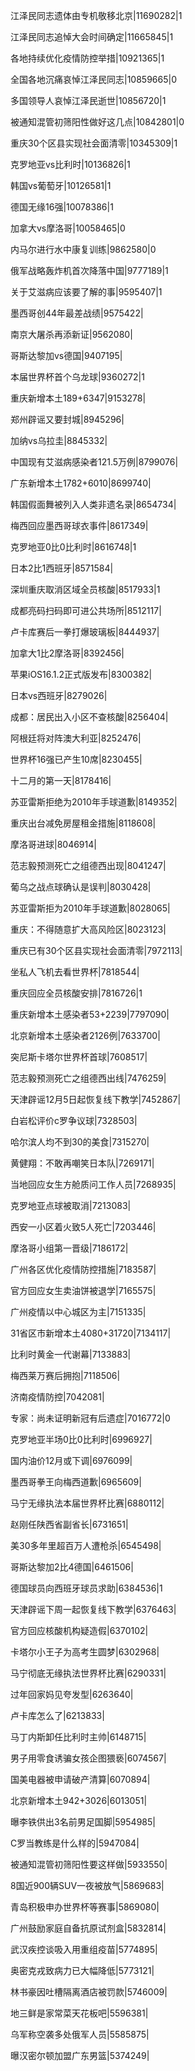 江泽民同志遗体由专机敬移北京|11690282|1

江泽民同志追悼大会时间确定|11665845|1

各地持续优化疫情防控举措|10921365|1

全国各地沉痛哀悼江泽民同志|10859665|0

多国领导人哀悼江泽民逝世|10856720|1

被通知混管初筛阳性做好这几点|10842801|0

重庆30个区县实现社会面清零|10345309|1

克罗地亚vs比利时|10136826|1

韩国vs葡萄牙|10126581|1

德国无缘16强|10078386|1

加拿大vs摩洛哥|10058465|0

内马尔进行水中康复训练|9862580|0

俄军战略轰炸机首次降落中国|9777189|1

关于艾滋病应该要了解的事|9595407|1

墨西哥创44年最差战绩|9575422|

南京大屠杀再添新证|9562080|

哥斯达黎加vs德国|9407195|

本届世界杯首个乌龙球|9360272|1

重庆新增本土189+6347|9153278|

郑州辟谣又要封城|8945296|

加纳vs乌拉圭|8845332|

中国现有艾滋病感染者121.5万例|8799076|

广东新增本土1782+6010|8699740|

韩国假面舞被列入人类非遗名录|8654734|

梅西回应墨西哥球衣事件|8617349|

克罗地亚0比0比利时|8616748|1

日本2比1西班牙|8571584|

深圳重庆取消区域全员核酸|8517933|1

成都亮码扫码即可进公共场所|8512117|

卢卡库赛后一拳打爆玻璃板|8444937|

加拿大1比2摩洛哥|8392456|

苹果iOS16.1.2正式版发布|8300382|

日本vs西班牙|8279026|

成都：居民出入小区不查核酸|8256404|

阿根廷将对阵澳大利亚|8252476|

世界杯16强已产生10席|8230455|

十二月的第一天|8178416|

苏亚雷斯拒绝为2010年手球道歉|8149352|

重庆出台减免房屋租金措施|8118608|

摩洛哥进球|8046914|

范志毅预测死亡之组德西出现|8041247|

葡乌之战点球确认是误判|8030428|

苏亚雷斯拒为2010年手球道歉|8028065|

重庆：不得随意扩大高风险区|8023123|

重庆已有30个区县实现社会面清零|7972113|

坐私人飞机去看世界杯|7818544|

重庆回应全员核酸安排|7816726|1

重庆新增本土感染者53+2239|7797090|

北京新增本土感染者2126例|7633700|

突尼斯卡塔尔世界杯首球|7608517|

范志毅预测死亡之组德西出线|7476259|

天津辟谣12月5日起恢复线下教学|7452867|

白岩松评价c罗争议球|7328503|

哈尔滨人均不到30的美食|7315270|

黄健翔：不敢再嘲笑日本队|7269171|

当地回应女生方舱质问工作人员|7268935|

克罗地亚点球被取消|7213083|

西安一小区着火致5人死亡|7203446|

摩洛哥小组第一晋级|7186172|

广州各区优化疫情防控措施|7183587|

官方回应女生卖油饼被退学|7165575|

广州疫情以中心城区为主|7151335|

31省区市新增本土4080+31720|7134117|

比利时黄金一代谢幕|7133883|

梅西莱万赛后拥抱|7118506|

济南疫情防控|7042081|

专家：尚未证明新冠有后遗症|7016772|0

克罗地亚半场0比0比利时|6996927|

国内油价12月或下调|6976099|

墨西哥拳王向梅西道歉|6965609|

马宁无缘执法本届世界杯比赛|6880112|

赵刚任陕西省副省长|6731651|

美30多年里超百万人遭枪杀|6545498|

哥斯达黎加2比4德国|6461506|

德国球员向西班牙球员求助|6384536|1

天津辟谣下周一起恢复线下教学|6376463|

官方回应核酸机构疑造假|6370102|

卡塔尔小王子为高考生圆梦|6302968|

马宁彻底无缘执法世界杯比赛|6290331|

过年回家妈见夸发型|6263640|

卢卡库怎么了|6213833|

马丁内斯卸任比利时主帅|6148715|

男子用零食诱骗女孩企图猥亵|6074567|

国美电器被申请破产清算|6070894|

北京新增本土942+3026|6013051|

曝李铁供出3名前男足国脚|5954985|

C罗当教练是什么样的|5947084|

被通知混管初筛阳性要这样做|5933550|

8国近900辆SUV一夜被放气|5869683|

青岛积极申办世界杯等赛事|5869080|

广州鼓励家庭自备抗原试剂盒|5832814|

武汉疾控谈吸入用重组疫苗|5774895|

奥密克戎致病力已大幅降低|5773121|

林书豪因吐槽隔离酒店被罚款|5746009|

地三鲜是家常菜天花板吧|5596381|

乌军称空袭多处俄军人员|5585875|

曝汉密尔顿加盟广东男篮|5374249|


